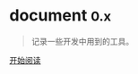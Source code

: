 <!-- ![logo](_media/icon.svg) -->

# document <small>0.x</small>

> 记录一些开发中用到的工具。

<!--- 简单、轻便 (压缩后 ~21kB)
- 无需生成 html 文件
- 众多主题-->

[开始阅读](#前言)